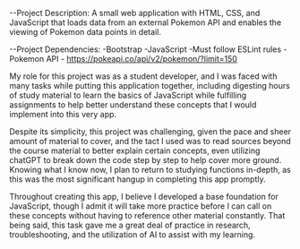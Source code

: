 --Project Description:
A small web application with HTML, CSS, and JavaScript that loads
data from an external Pokemon API and enables the viewing of Pokemon data 
points in detail.

--Project Dependencies:
-Bootstrap 
-JavaScript
-Must follow ESLint rules
-Pokemon API - https://pokeapi.co/api/v2/pokemon/?limit=150

My role for this project was as a student developer, and I was faced with many
tasks while putting this application together, including digesting hours of 
study material to learn the basics of JavaScript while fulfilling assignments 
to help better understand these concepts that I would implement into this very app.

Despite its simplicity, this project was challenging, given the pace and 
sheer amount of material to cover, and the tact I used was to read sources
beyond the course material to better explain certain concepts, even utilizing 
chatGPT to break down the code step by step to help cover more ground. Knowing 
what I know now, I plan to return to studying functions in-depth, as this was 
the most significant hangup in completing this app promptly.

Throughout creating this app, I believe I developed a base foundation for 
JavaScript, though I admit it will take more practice before I can call on these
concepts without having to reference other material constantly. That being said,
this task gave me a great deal of practice in research, troubleshooting, and the 
utilization of AI to assist with my learning.
